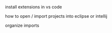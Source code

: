 install extensions in vs code

how to open / import projects into eclipse or intellij

organize imports